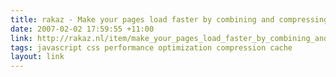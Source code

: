 ```yaml
---
title: rakaz - Make your pages load faster by combining and compressing javascript and css files
date: 2007-02-02 17:59:55 +11:00
link: http://rakaz.nl/item/make_your_pages_load_faster_by_combining_and_compressing_javascript_and_css_files
tags: javascript css performance optimization compression cache
layout: link
---
```

